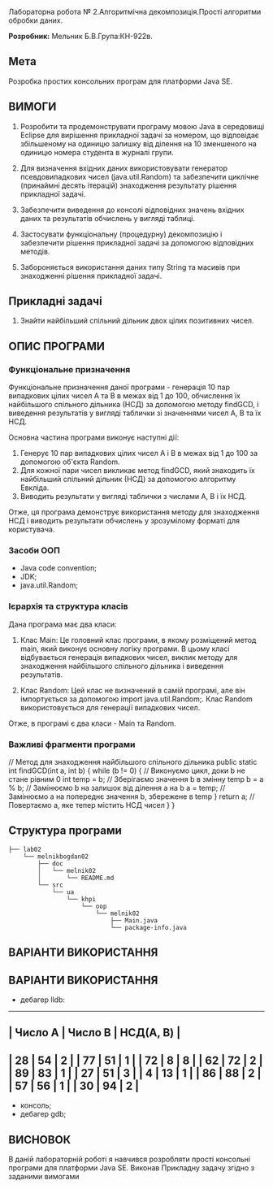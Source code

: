 Лабораторна робота № 2.Алгоритмічна декомпозиція.Прості алгоритми обробки даних.

**Розробник:**  Мельник Б.В.Група:КН-922в. 

## Мета
Розробка простих консольних програм для платформи Java SE.

## ВИМОГИ

1. Розробити та продемонструвати програму мовою Java в середовищі Eclipse для вирішення прикладної задачі за номером, що відповідає збільшеному на одиницю залишку від ділення на 10 зменшеного на одиницю номера студента в журналі групи.

2. Для визначення вхідних даних використовувати генератор псевдовипадкових чисел (java.util.Random) та забезпечити циклічне (принаймні десять ітерацій) знаходження результату рішення прикладної задачі.

3. Забезпечити виведення до консолі відповідних значень вхідних даних та результатів обчислень у вигляді таблиці.

4. Застосувати функціональну (процедурну) декомпозицію і забезпечити рішення прикладної задачі за допомогою відповідних методів.

5. Забороняється використання даних типу String та масивів при знаходженні рішення прикладної задачі.

## Прикладні задачі

1. Знайти найбільший спільний дільник двох цілих позитивних чисел.

## ОПИС ПРОГРАМИ

### Функціональне призначення

Функціональне призначення даної програми - генерація 10 пар випадкових цілих чисел A та B в межах від 1 до 100, обчислення їх найбільшого спільного дільника (НСД) за допомогою методу findGCD, і виведення результатів у вигляді таблички зі значеннями чисел A, B та їх НСД.

Основна частина програми виконує наступні дії:

1. Генерує 10 пар випадкових цілих чисел A і B в межах від 1 до 100 за допомогою об'єкта Random.
2. Для кожної пари чисел викликає метод findGCD, який знаходить їх найбільший спільний дільник (НСД) за допомогою алгоритму Евкліда.
3. Виводить результати у вигляді таблички з числами A, B і їх НСД.

Отже, ця програма демонструє використання методу для знаходження НСД і виводить результати обчислень у зрозумілому форматі для користувача.

### Засоби ООП

 - Java code convention;
 - JDK;
 - java.util.Random;

### Ієрархія та структура класів

Дана програма має два класи:

 1. Клас Main: Це головний клас програми, в якому розміщений метод main, який виконує основну логіку програми. В цьому класі відбувається генерація випадкових чисел, виклик методу для знаходження найбільшого спільного дільника і виведення результатів.

 2. Клас Random: Цей клас не визначений в самій програмі, але він імпортується за допомогою import java.util.Random;. Клас Random використовується для генерації випадкових чисел.

Отже, в програмі є два класи - Main та Random.

### Важливі фрагменти програми

// Метод для знаходження найбільшого спільного дільника
    public static int findGCD(int a, int b) {
        while (b != 0) { // Виконуємо цикл, доки b не стане рівним 0
            int temp = b; // Зберігаємо значення b в змінну temp
            b = a % b; // Замінюємо b на залишок від ділення a на b
            a = temp; // Замінюємо a на попереднє значення b, збережене в temp
        }
        return a; // Повертаємо a, яке тепер містить НСД чисел
    }
}

## Структура програми
```
├── lab02
    └── melnikbogdan02
        ├── doc
        │   └── melnik02
        │       └── README.md
        └── src
            └── ua
                └── khpi
                    └── oop
                        └── melnik02
                            ├── Main.java
                            └── package-info.java
```

## ВАРІАНТИ ВИКОРИСТАННЯ

## ВАРІАНТИ ВИКОРИСТАННЯ

- дебагер lldb:

------------------------------------------------
|  Число A   |  Число B   |  НСД(A, B)    |
------------------------------------------------
|      28    |      54    |         2     |
|      77    |      51    |         1     |
|      72    |       8    |         8     |
|      62    |      72    |         2     |
|      89    |      83    |         1     |
|      27    |      51    |         3     |
|       4    |      13    |         1     |
|      86    |      88    |         2     |
|      57    |      56    |         1     |
|      30    |      94    |         2     |
------------------------------------------------

- консоль;
- дебагер gdb;


## ВИСНОВОК 

В даній лабораторній роботі я навчився розробляти прості консольні програми для платформи Java SE. Виконав Прикладну задачу згідно з заданими вимогами


















